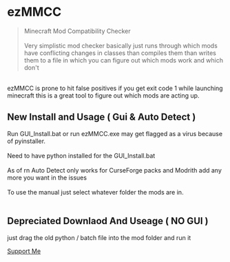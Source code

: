 # ezMMCC
> Minecraft Mod Compatibility Checker<br><br>
> Very simplistic mod checker basically just runs through which mods have conflicting changes in classes than compiles them than writes them to a file in which you can figure out which mods work and which don't
<br>
ezMMCC is prone to hit false positives if you get exit code 1 while launching minecraft this is a great tool to figure out which mods are acting up.
<br>

## New Install and Usage ( Gui & Auto Detect )
Run GUI_Install.bat or run ezMMCC.exe may get flagged as a virus because of pyinstaller.<br><br>
Need to have python installed for the GUI_Install.bat <br><br>
As of rn Auto Detect only works for CurseForge packs and Modrith add any more you want in the issues<br>
<br>
To use the manual just select whatever folder the mods are in.
<br><br>

## Depreciated Downlaod And Useage ( NO GUI )
just drag the old python / batch file into the mod folder and run it

[Support Me](https://thelostmoonxviii-donation.carrd.co/)
